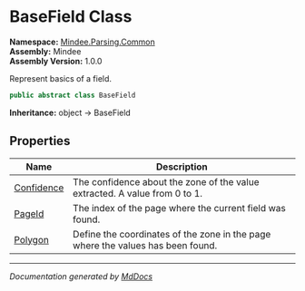 ﻿<!--  
  <auto-generated>   
    The contents of this file were generated by a tool.  
    Changes to this file may be list if the file is regenerated  
  </auto-generated>   
-->

# BaseField Class

**Namespace:** [Mindee.Parsing.Common](../index.md)  
**Assembly:** Mindee  
**Assembly Version:** 1.0.0

Represent basics of a field.

```csharp
public abstract class BaseField
```

**Inheritance:** object → BaseField

## Properties

| Name                                   | Description                                                                     |
| -------------------------------------- | ------------------------------------------------------------------------------- |
| [Confidence](properties/Confidence.md) | The confidence about the zone of the value extracted. A value from 0 to 1.      |
| [PageId](properties/PageId.md)         | The index of the page where the current field was found.                        |
| [Polygon](properties/Polygon.md)       | Define the coordinates of the zone in the page where the values has been found. |

___

*Documentation generated by [MdDocs](https://github.com/ap0llo/mddocs)*
